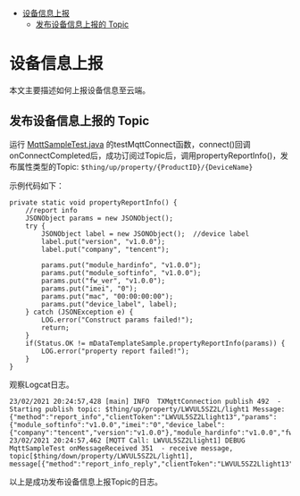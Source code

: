 * [设备信息上报](#设备信息上报)
  * [发布设备信息上报的 Topic ](#发布设备信息上报的-Topic)

# 设备信息上报

本文主要描述如何上报设备信息至云端。

## 发布设备信息上报的 Topic 

运行 [MqttSampleTest.java](../../src/test/java/com/tencent/iot/explorer/device/java/core/mqtt/MqttSampleTest.java) 的testMqttConnect函数，connect()回调onConnectCompleted后，成功订阅过Topic后，调用propertyReportInfo()，发布属性类型的Topic:
`$thing/up/property/{ProductID}/{DeviceName}` 

示例代码如下：
```
private static void propertyReportInfo() {
    //report info
    JSONObject params = new JSONObject();
    try {
        JSONObject label = new JSONObject();  //device label
        label.put("version", "v1.0.0");
        label.put("company", "tencent");
    
        params.put("module_hardinfo", "v1.0.0");
        params.put("module_softinfo", "v1.0.0");
        params.put("fw_ver", "v1.0.0");
        params.put("imei", "0");
        params.put("mac", "00:00:00:00");
        params.put("device_label", label);
    } catch (JSONException e) {
        LOG.error("Construct params failed!");
        return;
    }
    if(Status.OK != mDataTemplateSample.propertyReportInfo(params)) {
        LOG.error("property report failed!");
    } 
}
```

观察Logcat日志。
```
23/02/2021 20:24:57,428 [main] INFO  TXMqttConnection publish 492  - Starting publish topic: $thing/up/property/LWVUL5SZ2L/light1 Message: {"method":"report_info","clientToken":"LWVUL5SZ2Llight13","params":{"module_softinfo":"v1.0.0","imei":"0","device_label":{"company":"tencent","version":"v1.0.0"},"module_hardinfo":"v1.0.0","fw_ver":"v1.0.0","mac":"00:00:00:00"}}
23/02/2021 20:24:57,462 [MQTT Call: LWVUL5SZ2Llight1] DEBUG MqttSampleTest onMessageReceived 351  - receive message, topic[$thing/down/property/LWVUL5SZ2L/light1], message[{"method":"report_info_reply","clientToken":"LWVUL5SZ2Llight13","code":0,"status":"success"}]
```
以上是成功发布设备信息上报Topic的日志。

